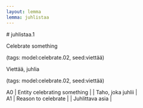 ```yaml
---
layout: lemma
lemma: juhlistaa
---
```


<div class="sense">
# <span class="sensename">juhlistaa.1</span>

<span class="description">Celebrate something</span>

(tags: model:celebrate.02, seed:viettää)

<span class="description">Viettää, juhlia</span>

(tags: model:celebrate.02, seed:viettää)

A0 | Entity celebrating something |   | Taho, joka juhlii |  
A1 | Reason to celebrate |   | Juhlittava asia |  

</div>

